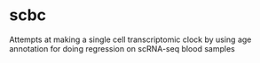 # scbc
Attempts at making a single cell transcriptomic clock by using age annotation for doing regression on scRNA-seq blood samples
